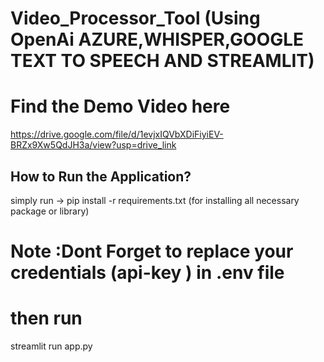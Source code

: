 # Video_Processor_Tool (Using OpenAi AZURE,WHISPER,GOOGLE TEXT TO SPEECH AND STREAMLIT)
# Find the  Demo Video here
https://drive.google.com/file/d/1evjxIQVbXDiFiyiEV-BRZx9Xw5QdJH3a/view?usp=drive_link



## How to Run the Application?
  simply run ->   pip install -r requirements.txt   (for installing all necessary package or library)

# Note :Dont Forget to replace your credentials (api-key ) in .env file
 # then run 
 streamlit run app.py
 
  
  

